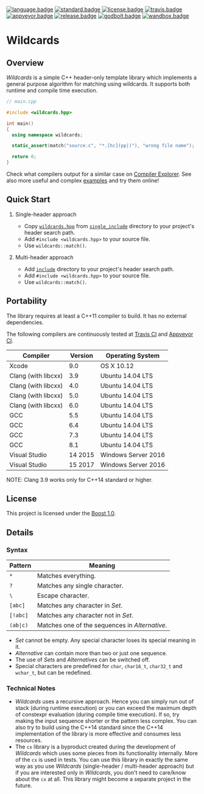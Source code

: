 [![language.badge]][language.url] [![standard.badge]][standard.url] [![license.badge]][license.url] [![travis.badge]][travis.url] [![appveyor.badge]][appveyor.url] [![release.badge]][release.url] [![godbolt.badge]][godbolt.url] [![wandbox.badge]][wandbox.url]

# Wildcards

## Overview

*Wildcards* is a simple C++ header-only template library which implements
a general purpose algorithm for matching using wildcards. It supports both
runtime and compile time execution.

```C++
// main.cpp

#include <wildcards.hpp>

int main()
{
  using namespace wildcards;

  static_assert(match("source.c", "*.[hc](pp|)"), "wrong file name");

  return 0;
}
```

Check what compilers output for a similar case on
[Compiler Explorer][godbolt.url]. See also more useful and complex
[examples](example) and try them online!

## Quick Start

1. Single-header approach
   * Copy [`wildcards.hpp`](single_include/wildcards.hpp) from
     [`single_include`](single_include) directory to your project's header
     search path.
   * Add `#include <wildcards.hpp>` to your source file.
   * Use `wildcards::match()`.

2. Multi-header approach
   * Add [`include`](include) directory to your project's header search path.
   * Add `#include <wildcards.hpp>` to your source file.
   * Use `wildcards::match()`.

## Portability

The library requires at least a C++11 compiler to build. It has no external
dependencies.

The following compilers are continuously tested at [Travis CI][travis.url]
and [Appveyor CI][appveyor.url].

| Compiler            | Version | Operating System    |
|---------------------|---------|---------------------|
| Xcode               | 9.0     | OS X 10.12          |
| Clang (with libcxx) | 3.9     | Ubuntu 14.04 LTS    |
| Clang (with libcxx) | 4.0     | Ubuntu 14.04 LTS    |
| Clang (with libcxx) | 5.0     | Ubuntu 14.04 LTS    |
| Clang (with libcxx) | 6.0     | Ubuntu 14.04 LTS    |
| GCC                 | 5.5     | Ubuntu 14.04 LTS    |
| GCC                 | 6.4     | Ubuntu 14.04 LTS    |
| GCC                 | 7.3     | Ubuntu 14.04 LTS    |
| GCC                 | 8.1     | Ubuntu 14.04 LTS    |
| Visual Studio       | 14 2015 | Windows Server 2016 |
| Visual Studio       | 15 2017 | Windows Server 2016 |

NOTE: Clang 3.9 works only for C++14 standard or higher.

## License

This project is licensed under the [Boost 1.0][license.url].

## Details

### Syntax

| Pattern   | Meaning                                        |
| --------- | ---------------------------------------------- |
| `*`       | Matches everything.                            |
| `?`       | Matches any single character.                  |
| `\`       | Escape character.                              |
| `[abc]`   | Matches any character in *Set*.                |
| `[!abc]`  | Matches any character not in *Set*.            |
| `(ab\|c)` | Matches one of the sequences in *Alternative*. |

* *Set* cannot be empty. Any special character loses its special meaning in it.
* *Alternative* can contain more than two or just one sequence.
* The use of *Sets* and *Alternatives* can be switched off.
* Special characters are predefined for `char`, `char16_t`, `char32_t`
  and `wchar_t`, but can be redefined.

### Technical Notes

* *Wildcards* uses a recursive approach. Hence you can simply run out of stack
(during runtime execution) or you can exceed the maximum depth of constexpr
evaluation (during compile time execution). If so, try making the input
sequence shorter or the pattern less complex. You can also try to build using
the C++14 standard since the C++14 implementation of the library is more
effective and consumes less resources.
* The `cx` library is a byproduct created during the development of *Wildcards*
which uses some pieces from its functionality internally. More of the `cx` is
used in tests. You can use this library in exactly the same way as you use
*Wildcards* (single-header / multi-header approach) but if you are interested
only in *Wildcards*, you don't need to care/know about the `cx` at all. This
library might become a separate project in the future.

[language.url]:   https://isocpp.org/
[language.badge]: https://img.shields.io/badge/language-C++-blue.svg

[standard.url]:   https://en.wikipedia.org/wiki/C%2B%2B#Standardization
[standard.badge]: https://img.shields.io/badge/C%2B%2B-11%2F14%2F17-blue.svg

[license.url]:     http://www.boost.org/LICENSE_1_0.txt
[license.badge]:  https://img.shields.io/badge/license-Boost%201.0-blue.svg

[travis.url]:     https://travis-ci.org/zemasoft/wildcards
[travis.badge]:   https://travis-ci.org/zemasoft/wildcards.svg?branch=master

[appveyor.url]:   https://ci.appveyor.com/project/zemasoft/wildcards
[appveyor.badge]: https://ci.appveyor.com/api/projects/status/github/zemasoft/wildcards?svg=true&branch=master

[release.url]:    https://github.com/zemasoft/wildcards/releases
[release.badge]:  https://img.shields.io/github/release/zemasoft/wildcards.svg

[godbolt.url]:    https://godbolt.org/z/rGi5c2
[godbolt.badge]:  https://img.shields.io/badge/try%20it-on%20godbolt-blue.svg

[wandbox.url]:    https://github.com/zemasoft/wildcards/tree/master/example
[wandbox.badge]:  https://img.shields.io/badge/try%20it-on%20wandbox-blue.svg
